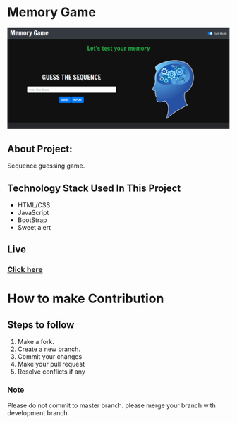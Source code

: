 # Memory Game

![Home page](./assets/images/home_page.png)


## About Project:
Sequence guessing game.

## Technology Stack Used In This Project
* HTML/CSS
* JavaScript
* BootStrap
* Sweet alert

## Live
### [Click here]( https://hemendrakhatik.github.io/Memory-Game/) 

# How to make Contribution 

## Steps to follow

1. Make a fork.
2. Create a new branch.
3. Commit your changes
4. Make your pull request
5. Resolve conflicts if any

### Note 

Please do not commit to master branch. please merge your branch with development branch.

